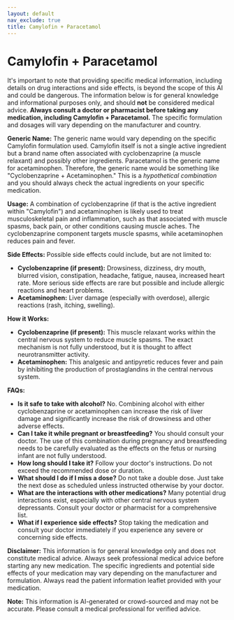 ```yaml
---
layout: default
nav_exclude: true
title: Camylofin + Paracetamol
---
```


# Camylofin + Paracetamol

It's important to note that providing specific medical information, including details on drug interactions and side effects, is beyond the scope of this AI and could be dangerous.  The information below is for general knowledge and informational purposes only, and should **not** be considered medical advice.  **Always consult a doctor or pharmacist before taking any medication, including Camylofin + Paracetamol.**  The specific formulation and dosages will vary depending on the manufacturer and country.


**Generic Name:**  The generic name would vary depending on the specific Camylofin formulation used.  Camylofin itself is not a single active ingredient but a brand name often associated with cyclobenzaprine (a muscle relaxant) and possibly other ingredients. Paracetamol is the generic name for acetaminophen.  Therefore, the generic name would be something like "Cyclobenzaprine + Acetaminophen."  This is a *hypothetical combination* and you should always check the actual ingredients on your specific medication.

**Usage:**  A combination of cyclobenzaprine (if that is the active ingredient within "Camylofin") and acetaminophen is likely used to treat musculoskeletal pain and inflammation, such as that associated with muscle spasms, back pain, or other conditions causing muscle aches. The cyclobenzaprine component targets muscle spasms, while acetaminophen reduces pain and fever.

**Side Effects:**  Possible side effects could include, but are not limited to:

* **Cyclobenzaprine (if present):** Drowsiness, dizziness, dry mouth, blurred vision, constipation, headache, fatigue, nausea, increased heart rate.  More serious side effects are rare but possible and include allergic reactions and heart problems.
* **Acetaminophen:**  Liver damage (especially with overdose), allergic reactions (rash, itching, swelling).

**How it Works:**

* **Cyclobenzaprine (if present):**  This muscle relaxant works within the central nervous system to reduce muscle spasms.  The exact mechanism is not fully understood, but it is thought to affect neurotransmitter activity.
* **Acetaminophen:** This analgesic and antipyretic reduces fever and pain by inhibiting the production of prostaglandins in the central nervous system.

**FAQs:**

* **Is it safe to take with alcohol?**  No. Combining alcohol with either cyclobenzaprine or acetaminophen can increase the risk of liver damage and significantly increase the risk of drowsiness and other adverse effects.
* **Can I take it while pregnant or breastfeeding?**  You should consult your doctor.  The use of this combination during pregnancy and breastfeeding needs to be carefully evaluated as the effects on the fetus or nursing infant are not fully understood.
* **How long should I take it?**  Follow your doctor's instructions.  Do not exceed the recommended dose or duration.
* **What should I do if I miss a dose?**  Do not take a double dose.  Just take the next dose as scheduled unless instructed otherwise by your doctor.
* **What are the interactions with other medications?**  Many potential drug interactions exist, especially with other central nervous system depressants.  Consult your doctor or pharmacist for a comprehensive list.
* **What if I experience side effects?** Stop taking the medication and consult your doctor immediately if you experience any severe or concerning side effects.


**Disclaimer:** This information is for general knowledge only and does not constitute medical advice.  Always seek professional medical advice before starting any new medication.  The specific ingredients and potential side effects of your medication may vary depending on the manufacturer and formulation.  Always read the patient information leaflet provided with your medication.


**Note:** This information is AI-generated or crowd-sourced and may not be accurate. Please consult a medical professional for verified advice.